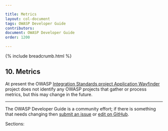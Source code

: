 ```yaml
---

title: Metrics
layout: col-document
tags: OWASP Developer Guide
contributors:
document: OWASP Developer Guide
order: 1200

---
```


{% include breadcrumb.html %}

## 10. Metrics

At present the OWASP [Integration Standards project Application Wayfinder][wayfinder] project
does not identify any OWASP projects that gather or process metrics, but this may change in the future.

----

The OWASP Developer Guide is a community effort; if there is something that needs changing
then [submit an issue][issue1200] or [edit on GitHub][edit1200].

[issue1200]: https://github.com/OWASP/www-project-developer-guide/issues/new?labels=enhancement&template=request.md&title=Update:%2012-metrics/00-toc
[edit1200]: https://github.com/OWASP/www-project-developer-guide/blob/main/draft/12-metrics/toc.md
[wayfinder]: https://owasp.org/www-project-integration-standards/

Sections:
